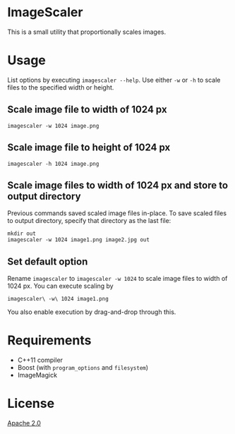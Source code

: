 # ImageScaler

This is a small utility that proportionally scales images.

# Usage

List options by executing `imagescaler --help`. Use either `-w` or `-h` to scale files
to the specified width or height.

## Scale image file to width of 1024 px

```
imagescaler -w 1024 image.png
```

## Scale image file to height of 1024 px

```
imagescaler -h 1024 image.png
```

## Scale image files to width of 1024 px and store to output directory

Previous commands saved scaled image files in-place. To save scaled files
to output directory, specify that directory as the last file:

```
mkdir out
imagescaler -w 1024 image1.png image2.jpg out
```

## Set default option

Rename `imagescaler` to `imagescaler -w 1024` to scale image files
to width of 1024 px. You can execute scaling by

```
imagescaler\ -w\ 1024 image1.png
```

You also enable execution by drag-and-drop through this.

# Requirements

* C++11 compiler
* Boost (with `program_options` and `filesystem`)
* ImageMagick

# License

[Apache 2.0](LICENSE)
